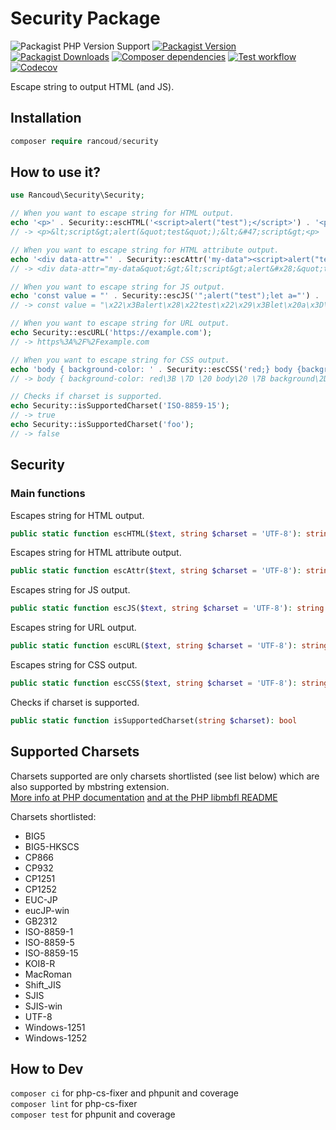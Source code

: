 # Security Package

![Packagist PHP Version Support](https://img.shields.io/packagist/php-v/rancoud/security)
[![Packagist Version](https://img.shields.io/packagist/v/rancoud/security)](https://packagist.org/packages/rancoud/security)
[![Packagist Downloads](https://img.shields.io/packagist/dt/rancoud/security)](https://packagist.org/packages/rancoud/security)
[![Composer dependencies](https://img.shields.io/badge/dependencies-0-brightgreen)](https://github.com/rancoud/Security/blob/master/composer.json)
[![Test workflow](https://img.shields.io/github/actions/workflow/status/rancoud/security/test.yml?branch=master)](https://github.com/rancoud/security/actions/workflows/test.yml)
[![Codecov](https://img.shields.io/codecov/c/github/rancoud/security?logo=codecov)](https://codecov.io/gh/rancoud/security)

Escape string to output HTML (and JS).

## Installation
```php
composer require rancoud/security
```

## How to use it?
```php
use Rancoud\Security\Security;

// When you want to escape string for HTML output.
echo '<p>' . Security::escHTML('<script>alert("test");</script>') . '<p>';
// -> <p>&lt;script&gt;alert(&quot;test&quot;);&lt;&#47;script&gt;<p>

// When you want to escape string for HTML attribute output.
echo '<div data-attr="' . Security::escAttr('my-data"><script>alert("test");</script><div hidden="') . '">';
// -> <div data-attr="my-data&quot;&gt;&lt;script&gt;alert&#x28;&quot;test&quot;&#x29;&#x3B;&lt;&#x2F;script&gt;&lt;div&#x20;hidden&#x3D;&quot;"></div>

// When you want to escape string for JS output.
echo 'const value = "' . Security::escJS('";alert("test");let a="') . '";';
// -> const value = "\x22\x3Balert\x28\x22test\x22\x29\x3Blet\x20a\x3D\x22";

// When you want to escape string for URL output.
echo Security::escURL('https://example.com');
// -> https%3A%2F%2Fexample.com

// When you want to escape string for CSS output.
echo 'body { background-color: ' . Security::escCSS('red;} body {background-image: url("https://example.com");') . '}';echo "\n";
// -> body { background-color: red\3B \7D \20 body\20 \7B background\2D image\3A \20 url\28 \22 https\3A \2F \2F example\2E com\22 \29 \3B }

// Checks if charset is supported.
echo Security::isSupportedCharset('ISO-8859-15');
// -> true
echo Security::isSupportedCharset('foo');
// -> false
```

## Security
### Main functions
Escapes string for HTML output.
```php
public static function escHTML($text, string $charset = 'UTF-8'): string
```

Escapes string for HTML attribute output.
```php
public static function escAttr($text, string $charset = 'UTF-8'): string
```

Escapes string for JS output.
```php
public static function escJS($text, string $charset = 'UTF-8'): string
```

Escapes string for URL output.
```php
public static function escURL($text, string $charset = 'UTF-8'): string
```

Escapes string for CSS output.
```php
public static function escCSS($text, string $charset = 'UTF-8'): string
```

Checks if charset is supported.
```php
public static function isSupportedCharset(string $charset): bool
```

## Supported Charsets
Charsets supported are only charsets shortlisted (see list below) which are also supported by mbstring extension.  
[More info at PHP documentation](https://www.php.net/manual/en/mbstring.encodings.php) [and at the PHP libmbfl README](https://github.com/php/php-src/tree/master/ext/mbstring/libmbfl)

Charsets shortlisted:
* BIG5
* BIG5-HKSCS
* CP866
* CP932
* CP1251
* CP1252
* EUC-JP
* eucJP-win
* GB2312
* ISO-8859-1
* ISO-8859-5
* ISO-8859-15
* KOI8-R
* MacRoman
* Shift_JIS
* SJIS
* SJIS-win
* UTF-8
* Windows-1251
* Windows-1252

## How to Dev
`composer ci` for php-cs-fixer and phpunit and coverage  
`composer lint` for php-cs-fixer  
`composer test` for phpunit and coverage
